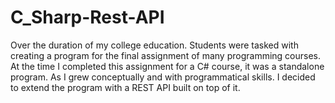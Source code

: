 # C_Sharp-Rest-API
Over the duration of my college education. Students were tasked with creating a program for the final assignment of many programming courses. At the time I completed this assignment for a C# course, it was a standalone program. As I grew conceptually and with programmatical skills. I decided to extend the program with a REST API built on top of it. 
